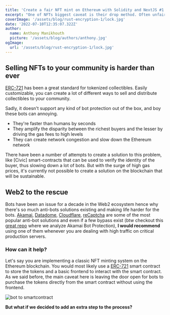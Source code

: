 ```yaml
---
title: 'Create a fair NFT mint on Ethereum with Solidity and NextJS #1'
excerpt: "One of NFTs biggest caveat is their drop method. Often unfair, bots outake humans by submitting transactions almost instantly and leave no room for manual purchasing. As they fight to be the first to purchase the tokens, they also consume a lot of gas, creating gas wars where only the rich buyers can afford the fees. How do we alleviate this problem?"
coverImage: '/assets/blog/rust-encryption-1/lock.jpg'
date: '2022-07-10T12:35:07.322Z'
author:
  name: Anthony Manikhouth
  picture: '/assets/blog/authors/anthony.jpg'
ogImage:
  url: '/assets/blog/rust-encryption-1/lock.jpg'
---
```


## Selling NFTs to your community is harder than ever
[ERC-721]() has been a great standard for tokenized collectibles. Easily customizable, you can create a lot of different ways to sell and distribute collectibles to your community.

Sadly, it doesn't support any kind of bot protection out of the box, and boy these bots can annoying. 
- They're faster than humans by seconds
- They amplify the disparity between the richest buyers and the lesser by driving the gas fees to high levels
- They can create network congestion and slow down the Ethereum network

There have been a number of attempts to create a solution to this problem, like [Civic] smart-contracts that can be used to verify the identity of the buyer, thus slowing down a lot of bots. But with the surge of high gas prices, it's currently not possible to create a solution on the blockchain that will be sustainable.

## Web2 to the rescue
Bots have been an issue for a decade in the Web2 ecosystem hence why there's so much anti-bots solutions existing and making life harder for the bots. [Akamai](), [Datadome](), [Cloudflare](), [reCaptcha]() are some of the most popular anti-bot solutions and even if a few bypass exist (btw checkout this [great repo]() where we analyze Akamai Bot Protection), **I would recommend** using one of them whenever you are dealing with high traffic on critical production servers.

### How can it help?
Let's say you are implementing a classic NFT minting system on the Ethereum blockchain. You would most likely use a [ERC-721]() smart contract to store the tokens and a basic frontend to interact with the smart contract.
As we said before, the main caveat here is leaving the door open for bots to purchase the tokens directly from the smart contract without using the frontend. 

![bot to smartcontract](/assets/blog/fair-mint/bot-to-sc.png)

**But what if we decided to add an extra step to the process?**

